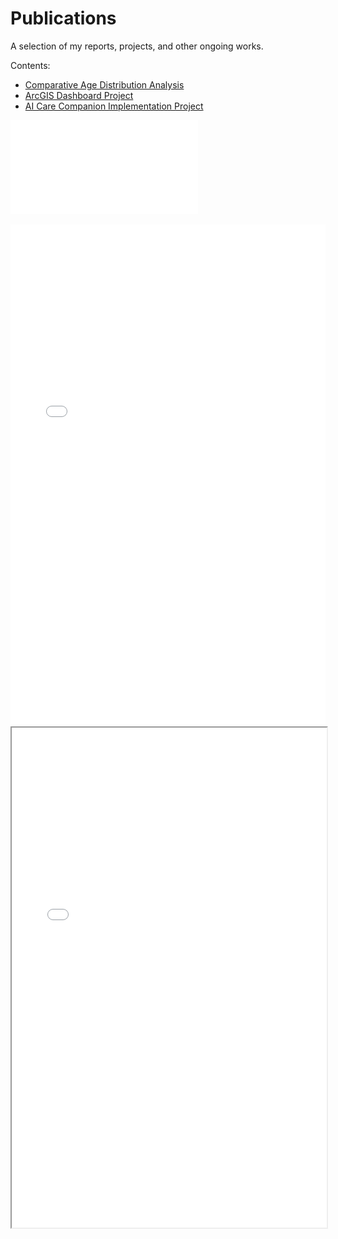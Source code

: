 # Publications

A selection of my reports, projects, and other ongoing works.

Contents:

- [Comparative Age Distribution Analysis]()
- [ArcGIS Dashboard Project]()
- [AI Care Companion Implementation Project]()

![Resume](resume-mrt.pdf)

<embed src="resume-mrt.pdf" width="100%" height="800px" type="application/pdf">

<iframe src="resume-mrt.pdf" width="100%" height="800px"></iframe>
